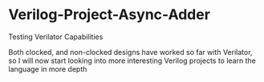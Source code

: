 # Verilog-Project-Async-Adder
Testing Verilator Capabilities

Both clocked, and non-clocked designs have worked so far with Verilator, so I will now start looking into more interesting 
Verilog projects to learn the language in more depth

